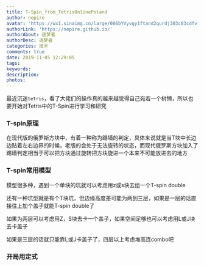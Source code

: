 ```yaml
---
title: T-Spin_from_TetrisOnlinePoland
author: nepire
avatar: 'https://wx1.sinaimg.cn/large/006bYVyvgy1ftand2qurdj303c03cdfv.jpg'
authorLink: 'https://nepire.github.io/'
authorAbout: 逐梦者
authorDesc: 逐梦者
categories: 技术
comments: true
date: 2019-11-05 12:29:05
tags:
keywords:
description:
photos:
---
```

最近沉迷`tetris`，看了大佬们的操作真的越来越觉得自己宛若一个树懒，所以也要开始对Tetris中的T-Spin进行学习和研究





### T-spin原理

在现代版的俄罗斯方块中，有着一种称为踢墙的判定，具体来说就是当T块中长边边贴着左右边界的时候，老版的会处于无法旋转的状态，而现代俄罗斯方块加入了踢墙判定相当于可以把方块通过旋转把方块旋进一个本来不可能放进去的地方





### T-spin常用模型

模型很多种，遇到一个单块的坑就可以考虑用z或s块去组一个T-spin double

还有一种坑型就是有个T块坑，但边缘高度差可能为两到三层，如果是一层的话直接往上加个盖子就能T-spin double了

如果为两层可以考虑用Z，S块去卡一个盖子，如果空间足够也可以考虑用L或J块去卡盖子

如果是三层的话就只能靠L或J卡盖子了，四层以上考虑堆高连combo吧



### 开局用定式
